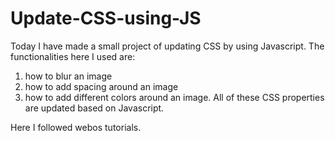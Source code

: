 # Update-CSS-using-JS

Today I have made a small project of updating CSS by using Javascript. The functionalities here I used are:
1. how to blur an image
2. how to add spacing around an image
3. how to add different colors around an image. 
All of these CSS properties are updated based on Javascript.

Here I followed webos tutorials.
